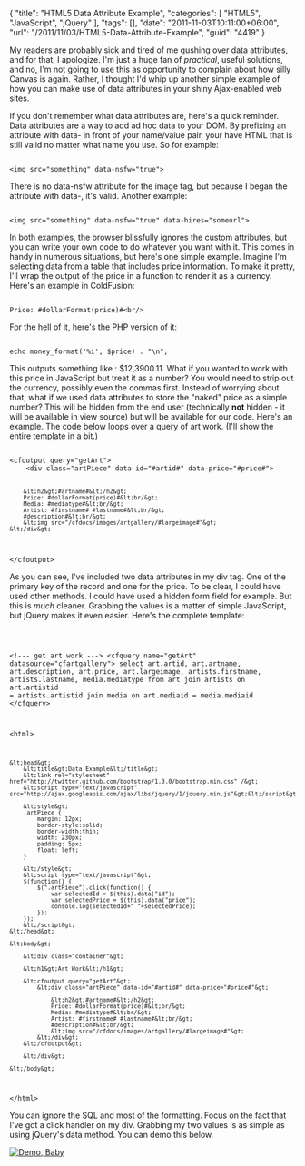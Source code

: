 {
	"title": "HTML5 Data Attribute Example",
	"categories": [
		"HTML5",
		"JavaScript",
		"jQuery"
	],
	"tags": [],
	"date": "2011-11-03T10:11:00+06:00",
	"url": "/2011/11/03/HTML5-Data-Attribute-Example",
	"guid": "4419"
}

My readers are probably sick and tired of me gushing over data attributes, and for that, I apologize. I'm just a huge fan of <i>practical</i>, useful solutions, and no, I'm not going to use this as opportunity to complain about how silly Canvas is again. Rather, I thought I'd whip up another simple example of how you can make use of data attributes in your shiny Ajax-enabled web sites.
<!--more-->
<p>

If you don't remember what data attributes are, here's a quick reminder. Data attributes are a way to add ad hoc data to your DOM. By prefixing an attribute with data- in front of your name/value pair, your have HTML that is still valid no matter what name you use. So for example:

<p>

<code>
&lt;img src="something" data-nsfw="true"&gt;
</code>

<p>

There is no data-nsfw attribute for the image tag, but because I began the attribute with data-, it's valid. Another example:

<p>

<code>
&lt;img src="something" data-nsfw="true" data-hires="someurl"&gt;
</code>

<p>

In both examples, the browser blissfully ignores the custom attributes, but you can write your own code to do whatever you want with it. This comes in handy in numerous situations, but here's one simple example. Imagine I'm selecting data from a table that includes price information. To make it pretty, I'll wrap the output of the price in a function to render it as a currency. Here's an example in ColdFusion:

<p>

<code>
Price: #dollarFormat(price)#&lt;br/&gt;
</code>

<p>

For the hell of it, here's the PHP version of it:

<p>

<code>
echo money_format('%i', $price) . "\n";
</code>

<p>

This outputs something like : $12,3900.11. What if you wanted to work with this price in JavaScript but treat it as a number? You would need to strip out the currency, possibly even the commas first. Instead of worrying about that, what if we used data attributes to store the "naked" price as a simple number? This will be hidden from the end user (technically <b>not</b> hidden - it will be available in view source) but will be available for our code. Here's an example. The code below loops over a query of art work. (I'll show the entire template in a bit.)

<p>

<code>
&lt;cfoutput query="getArt"&gt;
	&lt;div class="artPiece" data-id="#artid#" data-price="#price#"&gt;
		
		&lt;h2&gt;#artname#&lt;/h2&gt;
		Price: #dollarFormat(price)#&lt;br/&gt;
		Media: #mediatype#&lt;br/&gt;
		Artist: #firstname# #lastname#&lt;br/&gt;
		#description#&lt;br/&gt;
		&lt;img src="/cfdocs/images/artgallery/#largeimage#"&gt;
	&lt;/div&gt;
&lt;/cfoutput&gt;
</code>

<p>

As you can see, I've included two data attributes in my div tag. One of the primary key of the record and one for the price. To be clear, I could have used other methods. I could have used a hidden form field for example. But this is <i>much</i> cleaner. Grabbing the values is a matter of simple JavaScript, but jQuery makes it even easier. Here's the complete template:

<p>

<code>


&lt;!--- get art work ---&gt;
&lt;cfquery name="getArt" datasource="cfartgallery"&gt;
select	art.artid, art.artname, art.description, art.price, art.largeimage, 
		artists.firstname, artists.lastname, 
		media.mediatype
		from art
		join artists on art.artistid = artists.artistid
		join media on art.mediaid = media.mediaid
&lt;/cfquery&gt;

&lt;html&gt;
	
	&lt;head&gt;
		&lt;title&gt;Data Example&lt;/title&gt;
		&lt;link rel="stylesheet" href="http://twitter.github.com/bootstrap/1.3.0/bootstrap.min.css" /&gt;
		&lt;script type="text/javascript" src="http://ajax.googleapis.com/ajax/libs/jquery/1/jquery.min.js"&gt;&lt;/script&gt;

		&lt;style&gt;
		.artPiece {
			margin: 12px;	
			border-style:solid;            
           	border-width:thin;
			width: 230px;   
			padding: 5px;
			float: left;
		}
		
		&lt;/style&gt;
		&lt;script type="text/javascript"&gt;
		$(function() {
			$(".artPiece").click(function() {
				var selectedId = $(this).data("id");
				var selectedPrice = $(this).data("price");
				console.log(selectedId+" "+selectedPrice);
			});			
		});	
		&lt;/script&gt;
	&lt;/head&gt;
	
	&lt;body&gt;
		
		&lt;div class="container"&gt;
			
		&lt;h1&gt;Art Work&lt;/h1&gt;
		
		&lt;cfoutput query="getArt"&gt;
			&lt;div class="artPiece" data-id="#artid#" data-price="#price#"&gt;
				
				&lt;h2&gt;#artname#&lt;/h2&gt;
				Price: #dollarFormat(price)#&lt;br/&gt;
				Media: #mediatype#&lt;br/&gt;
				Artist: #firstname# #lastname#&lt;br/&gt;
				#description#&lt;br/&gt;
				&lt;img src="/cfdocs/images/artgallery/#largeimage#"&gt;
			&lt;/div&gt;
		&lt;/cfoutput&gt;
		
		&lt;/div&gt;
		
	&lt;/body&gt;
	
&lt;/html&gt;
</code>

<p>

You can ignore the SQL and most of the formatting. Focus on the fact that I've got a click handler on my div. Grabbing my two values is as simple as using jQuery's data method. You can demo this below.

<p>

<a href="http://www.raymondcamden.com/demos/2011/nov/3/test3.cfm"><img src="http://static.raymondcamden.com/images/cfjedi/icon_128.png" title="Demo, Baby" border="0"></a>